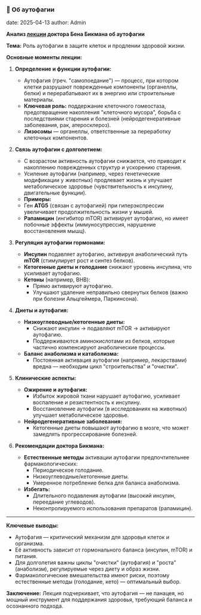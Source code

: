 ### 📰 Об аутофагии

date: 2025-04-13
author: Admin

**Анализ [лекции](https://youtu.be/Er1MVXUOJh8?si=0OxorpFtHTSysFQG) доктора Бена Бикмана об аутофагии**

**Тема:** Роль аутофагии в защите клеток и продлении здоровой жизни.

**Основные моменты лекции:**

1. **Определение и функции аутофагии:**

   - Аутофагия (греч. "самопоедание") — процесс, при котором клетки разрушают поврежденные компоненты (органеллы, белки) и перерабатывают их в энергию или строительные материалы.
   - **Ключевая роль:** поддержание клеточного гомеостаза, предотвращение накопления "клеточного мусора", борьба с последствиями старения и болезней (нейродегенеративные заболевания, рак, атеросклероз).
   - **Лизосомы** — органеллы, ответственные за переработку клеточных компонентов.
2. **Связь аутофагии с долголетием:**

   - С возрастом активность аутофагии снижается, что приводит к накоплению поврежденных структур и ускорению старения.
   - Усиление аутофагии (например, через генетические модификации у животных) продлевает жизнь и улучшает метаболическое здоровье (чувствительность к инсулину, двигательные функции).
   - **Примеры:**
   - Ген **ATG5** (связан с аутофагией) при гиперэкспрессии увеличивает продолжительность жизни у мышей.
   - **Рапамицин** (ингибитор mTOR) активирует аутофагию, но имеет побочные эффекты (иммуносупрессия, нарушение восстановления мышц).
3. **Регуляция аутофагии гормонами:**

   - **Инсулин** подавляет аутофагию, активируя анаболический путь **mTOR** (стимулирует рост и синтез белков).
   - **Кетогенные диеты и голодание** снижают уровень инсулина, что усиливает аутофагию.
   - **Кетоны** (например, BHB):
     - Прямо активируют аутофагию.
     - Улучшают удаление неправильно свернутых белков (важно при болезни Альцгеймера, Паркинсона).
4. **Диеты и аутофагия:**

   - **Низкоуглеводные/кетогенные диеты:**
     - Снижают инсулин → подавляют mTOR → активируют аутофагию.
     - Поддерживаются аминокислотами из белков, которые частично компенсируют анаболические процессы.
   - **Баланс анаболизма и катаболизма:**
     - Постоянная активация аутофагии (например, лекарствами) вредна — необходим цикл "строительства" и "очистки".
5. **Клинические аспекты:**

   - **Ожирение и аутофагия:**
     - Избыток жировой ткани нарушает аутофагию, усиливает воспаление и резистентность к инсулину.
     - Восстановление аутофагии (в исследованиях на животных) улучшает метаболическое здоровье.
   - **Нейродегенеративные заболевания:**
     - Кетогенные диеты повышают аутофагию в мозге, что может замедлять прогрессирование болезней.
6. **Рекомендации доктора Бикмана:**

   - **Естественные методы** активации аутофагии предпочтительнее фармакологических:
     - Периодическое голодание.
     - Низкоуглеводные/кетогенные диеты.
     - Умеренное потребление белка для баланса анаболизма.
   - **Избегать:**
     - Длительного подавления аутофагии (высокий инсулин, переедание углеводов).
     - Неконтролируемого использования препаратов (рапамицин).

---

**Ключевые выводы:**

- Аутофагия — критический механизм для здоровья клеток и организма.
- Её активность зависит от гормонального баланса (инсулин, mTOR) и питания.
- Для долголетия важны циклы "очистки" (аутофагия) и "роста" (анаболизм), регулируемые через диету и образ жизни.
- Фармакологические вмешательства имеют риски, поэтому естественные методы (голодание, кето) — оптимальный выбор.

**Заключение:** Лекция подчеркивает, что аутофагия — не панацея, но мощный инструмент для поддержания здоровья, требующий баланса и осознанного подхода.
